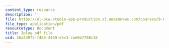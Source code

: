 ```yaml
---
content_type: resource
description: ''
file: https://ol-ocw-studio-app-production.s3.amazonaws.com/courses/9-04-sensory-systems-fall-2013/26a439f2f4863469e5c3cae9e7708c18_LJZi6CZafms.pdf
file_type: application/pdf
resourcetype: Document
title: 3play pdf file
uid: 26a439f2-f486-3469-e5c3-cae9e7708c18
---
```

